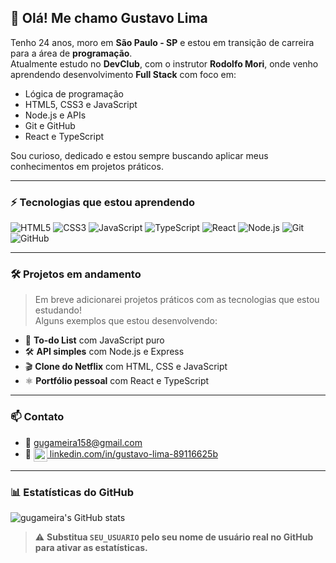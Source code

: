 ## 👋 **Olá! Me chamo Gustavo Lima**

Tenho 24 anos, moro em **São Paulo - SP** e estou em transição de carreira para a área de  **programação**.  
Atualmente estudo no **DevClub**, com o instrutor **Rodolfo Mori**, onde venho aprendendo desenvolvimento **Full Stack** com foco em:

- Lógica de programação  
- HTML5, CSS3 e JavaScript  
- Node.js e APIs  
- Git e GitHub  
- React e TypeScript  

Sou curioso, dedicado e estou sempre buscando aplicar meus conhecimentos em projetos práticos.

---

### ⚡ **Tecnologias que estou aprendendo**

![HTML5](https://img.shields.io/badge/-HTML5-E34F26?style=flat&logo=html5&logoColor=white)
![CSS3](https://img.shields.io/badge/-CSS3-1572B6?style=flat&logo=css3)
![JavaScript](https://img.shields.io/badge/-JavaScript-F7DF1E?style=flat&logo=javascript&logoColor=000)
![TypeScript](https://img.shields.io/badge/-TypeScript-3178C6?style=flat&logo=typescript&logoColor=white)
![React](https://img.shields.io/badge/-React-61DAFB?style=flat&logo=react&logoColor=white)
![Node.js](https://img.shields.io/badge/-Node.js-339933?style=flat&logo=node.js&logoColor=white)
![Git](https://img.shields.io/badge/-Git-F05032?style=flat&logo=git&logoColor=white)
![GitHub](https://img.shields.io/badge/-GitHub-181717?style=flat&logo=github)

---

### 🛠️ **Projetos em andamento**

> Em breve adicionarei projetos práticos com as tecnologias que estou estudando!  
> Alguns exemplos que estou desenvolvendo:

- 🔧 **To-do List** com JavaScript puro  
- 🛠️ **API simples** com Node.js e Express  
- 🎬 **Clone do Netflix** com HTML, CSS e JavaScript  
- ⚛️ **Portfólio pessoal** com React e TypeScript  

---

### 📫 **Contato**

- 📧 gugameira158@gmail.com  
- 💼 <a href="https://www.linkedin.com/in/gustavo-lima-89116625b" target="_blank">
  <img src="https://cdn-icons-png.flaticon.com/512/174/174857.png" alt="LinkedIn" width="22px" style="vertical-align:middle;"/> linkedin.com/in/gustavo-lima-89116625b
  </a>

---

### 📊 **Estatísticas do GitHub**

![gugameira's GitHub stats](https://github-readme-stats.vercel.app/api?username=gugameira&show_icons=true&theme=dracula)

> ⚠️ **Substitua `SEU_USUARIO` pelo seu nome de usuário real no GitHub para ativar as estatísticas.**
